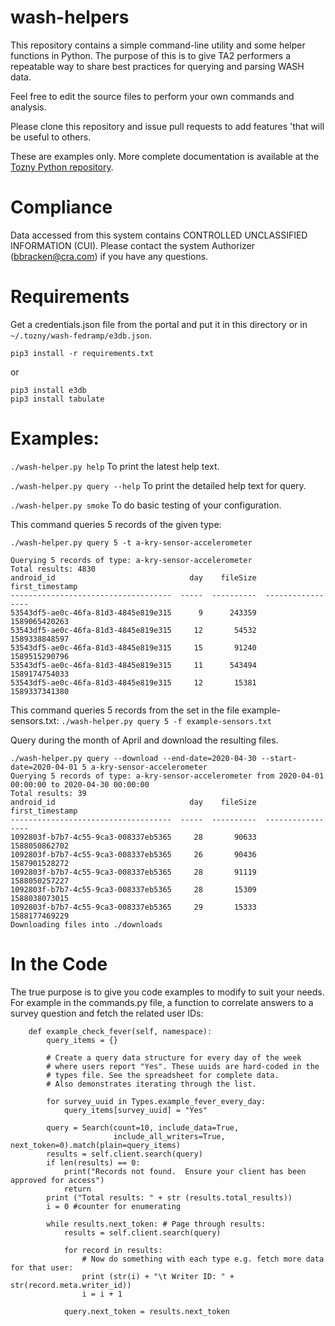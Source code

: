 # wash-helpers

This repository contains a simple command-line utility and some helper
functions in Python. The purpose of this is to give TA2 performers a
repeatable way to share best practices for querying and parsing WASH
data.

Feel free to edit the source files to perform your own commands and
analysis.

Please clone this repository and issue pull requests to add features
'that will be useful to others.

These are examples only. More complete documentation is available at the [Tozny Python repository](https://github.com/tozny/e3db-python).

# Compliance

Data accessed from this system contains CONTROLLED UNCLASSIFIED
INFORMATION (CUI).  Please contact the system Authorizer
(bbracken@cra.com) if you have any questions.

# Requirements

Get a credentials.json file from the portal and put it in this directory or in ```~/.tozny/wash-fedramp/e3db.json```.

```
pip3 install -r requirements.txt
```

or

```
pip3 install e3db
pip3 install tabulate
```

# Examples:

```./wash-helper.py help```
To print the latest help text.


```./wash-helper.py query --help```
To print the detailed help text for query.

```./wash-helper.py smoke```
To do basic testing of your configuration.

This command queries 5 records of the given type:
```
./wash-helper.py query 5 -t a-kry-sensor-accelerometer

Querying 5 records of type: a-kry-sensor-accelerometer
Total results: 4830
android_id                              day    fileSize    first_timestamp
------------------------------------  -----  ----------  -----------------
53543df5-ae0c-46fa-81d3-4845e819e315      9      243359      1589065420263
53543df5-ae0c-46fa-81d3-4845e819e315     12       54532      1589338848597
53543df5-ae0c-46fa-81d3-4845e819e315     15       91240      1589515290796
53543df5-ae0c-46fa-81d3-4845e819e315     11      543494      1589174754033
53543df5-ae0c-46fa-81d3-4845e819e315     12       15381      1589337341380
```

This command queries 5 records from the set in the file example-sensors.txt:
```./wash-helper.py query 5 -f example-sensors.txt```

Query during the month of April and download the resulting files.

```
./wash-helper.py query --download --end-date=2020-04-30 --start-date=2020-04-01 5 a-kry-sensor-accelerometer
Querying 5 records of type: a-kry-sensor-accelerometer from 2020-04-01 00:00:00 to 2020-04-30 00:00:00
Total results: 39
android_id                              day    fileSize    first_timestamp
------------------------------------  -----  ----------  -----------------
1092803f-b7b7-4c55-9ca3-008337eb5365     28       90633      1588050862702
1092803f-b7b7-4c55-9ca3-008337eb5365     26       90436      1587901528272
1092803f-b7b7-4c55-9ca3-008337eb5365     28       91119      1588050257227
1092803f-b7b7-4c55-9ca3-008337eb5365     28       15309      1588038073015
1092803f-b7b7-4c55-9ca3-008337eb5365     29       15333      1588177469229
Downloading files into ./downloads
```


# In the Code

The true purpose is to give you code examples to modify to suit your
needs.  For example in the commands.py file, a function to correlate
answers to a survey question and fetch the related user IDs:

```
    def example_check_fever(self, namespace):
        query_items = {}

        # Create a query data structure for every day of the week
        # where users report "Yes". These uuids are hard-coded in the
        # types file. See the spreadsheet for complete data.
        # Also demonstrates iterating through the list.

        for survey_uuid in Types.example_fever_every_day:
            query_items[survey_uuid] = "Yes"

        query = Search(count=10, include_data=True,
                       include_all_writers=True, next_token=0).match(plain=query_items)
        results = self.client.search(query)
        if len(results) == 0:
            print("Records not found.  Ensure your client has been approved for access")
            return
        print ("Total results: " + str (results.total_results))
        i = 0 #counter for enumerating

        while results.next_token: # Page through results:
            results = self.client.search(query)

            for record in results:
                # Now do something with each type e.g. fetch more data for that user:
                print (str(i) + "\t Writer ID: " + str(record.meta.writer_id))
                i = i + 1

            query.next_token = results.next_token
```
